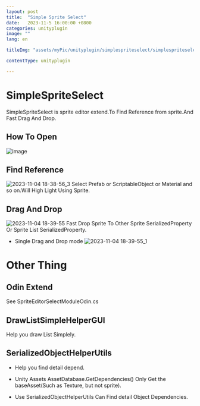```yaml
---
layout: post
title:  "Simple Sprite Select"
date:   2023-11-5 16:00:00 +0800
categories: unityplugin
image: ""
lang: en

titleImg: "assets/myPic/unityplugin/simplespriteselect/simplespriteselect_final.png"

contentType: unityplugin

---
```



# SimpleSpriteSelect

SimpleSpriteSelect is sprite editor extend.To Find Reference from sprite.And Fast Drag And Drop.

## How To Open
![image](https://github.com/dqIndieGames/SimpleSpriteSelect/assets/17854132/c1b36ad0-9cb6-4e44-b0c8-8112bc7967a6)



## Find Reference
![2023-11-04 18-38-56_3](https://github.com/dqIndieGames/SimpleSpriteSelect/assets/17854132/24c0106b-35fe-48bd-a935-c5b9ec7062b4)
Select Prefab or ScriptableObject or Material and so on.Will High Light Using Sprite.

## Drag And Drop
![2023-11-04 18-39-55](https://github.com/dqIndieGames/SimpleSpriteSelect/assets/17854132/0b231678-3ed9-45c9-bcec-dbf482ec7d97)
Fast Drop Sprite To Other Sprite SerializedProperty Or Sprite List SerializedProperty.

* Single Drag and Drop mode
![2023-11-04 18-39-55_1](https://github.com/dqIndieGames/SimpleSpriteSelect/assets/17854132/500268d2-991f-4305-91c0-01809741056c)


# Other Thing


## Odin Extend
See SpriteEditorSelectModuleOdin.cs

## DrawListSimpleHelperGUI
Help you draw List Simplely.

## SerializedObjectHelperUtils
* Help you find detail depend.

* Unity Assets AssetDatabase.GetDependencies() Only Get the baseAsset(Such as Texture, but not sprite).

* Use SerializedObjectHelperUtils Can Find detail Object Dependencies.


